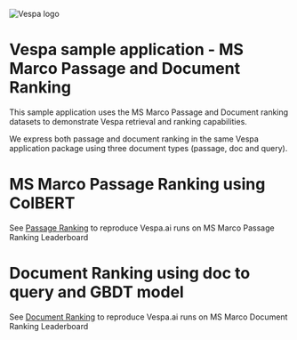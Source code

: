 
<!-- Copyright Yahoo. Licensed under the terms of the Apache 2.0 license. See LICENSE in the project root.-->

![Vespa logo](https://vespa.ai/assets/vespa-logo-color.png)

# Vespa sample application - MS Marco Passage and Document Ranking 

This sample application uses the MS Marco Passage and Document ranking datasets
to demonstrate Vespa retrieval and ranking capabilities.

We express both passage and document ranking in the same Vespa application package
using three document types (passage, doc and query).  

# MS Marco Passage Ranking using ColBERT
See [Passage Ranking](passage-ranking-README.md) to reproduce Vespa.ai runs on MS Marco Passage Ranking Leaderboard

# Document Ranking using doc to query and GBDT model
See [Document Ranking](document-ranking-README.md) to reproduce Vespa.ai runs on MS Marco Document Ranking Leaderboard
